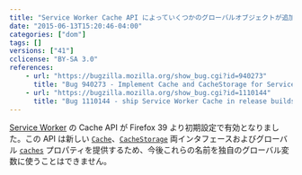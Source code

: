 ```yaml
---
title: "Service Worker Cache API によっていくつかのグローバルオブジェクトが追加されました"
date: "2015-06-13T15:20:46-04:00"
categories: ["dom"]
tags: []
versions: ["41"]
cclicense: "BY-SA 3.0"
references:
    - url: "https://bugzilla.mozilla.org/show_bug.cgi?id=940273"
      title: "Bug 940273 - Implement Cache and CacheStorage for ServiceWorkers"
    - url: "https://bugzilla.mozilla.org/show_bug.cgi?id=1110144"
      title: "Bug 1110144 - ship Service Worker Cache in release builds"
---
```

[Service Worker](https://developer.mozilla.org/ja/docs/Web/API/ServiceWorker_API) の Cache API が Firefox 39 より初期設定で有効となりました。この API は新しい [`Cache`](https://developer.mozilla.org/ja/docs/Web/API/Cache)、[`CacheStorage`](https://developer.mozilla.org/ja/docs/Web/API/CacheStorage) 両インタフェースおよびグローバル [`caches`](https://developer.mozilla.org/ja/docs/Web/API/WorkerGlobalScope/caches) プロパティを提供するため、今後これらの名前を独自のグローバル変数に使うことはできません。
